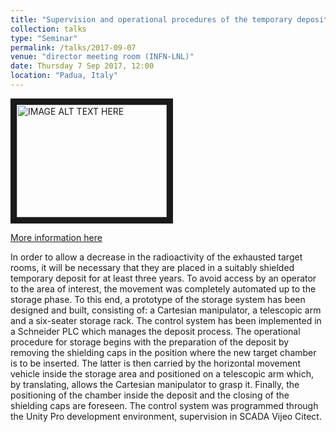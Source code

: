 ```yaml
---
title: "Supervision and operational procedures of the temporary deposit of the SPES project"
collection: talks
type: "Seminar"
permalink: /talks/2017-09-07
venue: "director meeting room (INFN-LNL)"
date: Thursday 7 Sep 2017, 12:00
location: "Padua, Italy"
---
```


<a href="http://www.youtube.com/watch?feature=player_embedded&v=lCyCAb-AQD0
" target="_blank"><img src="http://img.youtube.com/vi/lCyCAb-AQD0/0.jpg" 
alt="IMAGE ALT TEXT HERE" width="240" height="180" border="10" /></a>

[More information here](https://agenda.infn.it/conferenceDisplay.py?confId=13948)

In order to allow a decrease in the radioactivity of the exhausted target rooms, it will be necessary that they are placed in a suitably shielded temporary deposit for at least three years. 
To avoid access by an operator to the area of ​​interest, the movement was completely automated up to the storage phase. To this end, a prototype of the storage system has been designed and built, consisting of: a Cartesian manipulator, a telescopic arm and a six-seater storage rack. The control system has been implemented in a Schneider PLC which manages the deposit process. The operational procedure for storage begins with the preparation of the deposit by removing the shielding caps in the position where the new target chamber is to be inserted. The latter is then carried by the horizontal movement vehicle inside the storage area and positioned on a telescopic arm which, by translating, allows the Cartesian manipulator to grasp it. Finally, the positioning of the chamber inside the deposit and the closing of the shielding caps are foreseen. 
The control system was programmed through the Unity Pro development environment, supervision in SCADA Vijeo Citect.